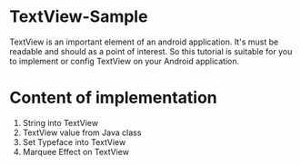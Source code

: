 # TextView-Sample
TextView is an important element of an android application. It's must be readable and should as a point of interest. So this tutorial is suitable for you to implement or config TextView on your Android application.

# Content of implementation 
1. String into TextView
2. TextView value from Java class
3. Set Typeface into TextView
4. Marquee Effect on TextView
